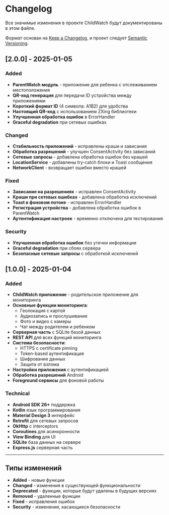 # Changelog

Все значимые изменения в проекте ChildWatch будут документированы в этом файле.

Формат основан на [Keep a Changelog](https://keepachangelog.com/en/1.0.0/),
и проект следует [Semantic Versioning](https://semver.org/spec/v2.0.0.html).

## [2.0.0] - 2025-01-05

### Added
- **ParentWatch модуль** - приложение для ребенка с отслеживанием местоположения
- **QR-код генерация** для передачи ID устройства между приложениями
- **Короткий формат ID** (4 символа: A1B2) для удобства
- **Настоящий QR-код** с использованием ZXing библиотеки
- **Улучшенная обработка ошибок** в ErrorHandler
- **Graceful degradation** при сетевых ошибках

### Changed
- **Стабильность приложений** - исправлены краши и зависания
- **Обработка разрешений** - улучшен ConsentActivity без зависаний
- **Сетевые запросы** - добавлена обработка ошибок без крашей
- **LocationService** - добавлены try-catch блоки и Toast сообщения
- **NetworkClient** - возвращает ошибки вместо крашей

### Fixed
- **Зависание на разрешениях** - исправлен ConsentActivity
- **Краши при сетевых ошибках** - добавлена обработка исключений
- **Toast в фоновом потоке** - исправлен ErrorHandler
- **Регистрация устройства** - добавлена обработка ошибок в ParentWatch
- **Аутентификация настроек** - временно отключена для тестирования

### Security
- **Улучшенная обработка ошибок** без утечки информации
- **Graceful degradation** при сбоях сервера
- **Безопасные сетевые запросы** с обработкой исключений

## [1.0.0] - 2025-01-04

### Added
- **ChildWatch приложение** - родительское приложение для мониторинга
- **Основные функции мониторинга**:
  - Геолокация с картой
  - Аудиозапись и прослушивание
  - Фото и видео с камеры
  - Чат между родителем и ребенком
- **Серверная часть** с SQLite базой данных
- **REST API** для всех функций мониторинга
- **Система безопасности**:
  - HTTPS с certificate pinning
  - Token-based аутентификация
  - Шифрование данных
  - Защита от взлома
- **Настройки приложения** с аутентификацией
- **Обработка разрешений** Android
- **Foreground сервисы** для фоновой работы

### Technical
- **Android SDK 26+** поддержка
- **Kotlin** язык программирования
- **Material Design 3** интерфейс
- **Retrofit** для сетевых запросов
- **OkHttp** с interceptors
- **Coroutines** для асинхронности
- **View Binding** для UI
- **SQLite** база данных на сервере
- **Express.js** серверная часть

---

## Типы изменений

- **Added** - новые функции
- **Changed** - изменения в существующей функциональности
- **Deprecated** - функции, которые будут удалены в будущих версиях
- **Removed** - удаленные функции
- **Fixed** - исправления ошибок
- **Security** - изменения, касающиеся безопасности